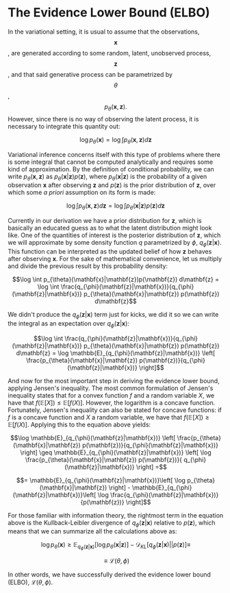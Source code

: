 # The Evidence Lower Bound (ELBO)

In the variational setting, it is usual to assume that the observations, $$\mathbf{x}$$, are generated according to some random, latent, unobserved process, $$\mathbf{z}$$, and that said generative process can be parametrized by $$\theta$$, $$p_{\theta}(\mathbf{x}, \mathbf{z}).$$ However, since there is no way of observing the latent process, it is necessary to integrate this quantity out:

$$\log p_{\theta}(\mathbf{x}) = \log \int p_{\theta}(\mathbf{x}, \mathbf{z}) d \mathbf{z}$$

Variational inference concerns itself with this type of problems where there is some integral that cannot be computed analytically and requires some kind of approximation. By the definition of conditional probability, we can write $p_{\theta}(\mathbf{x}, \mathbf{z})$ as $p_{\theta}(\mathbf{x}|\mathbf{z}) p(\mathbf{z})$, where $p_{\theta}(\mathbf{x}|\mathbf{z})$ is the probability of a given observation $\mathbf{x}$ after observing $\mathbf{z}$ and $p(\mathbf{z})$ is the prior distribution of $\mathbf{z}$, over which some *a priori* assumption on its form is made:

$$\log \int p_{\theta}(\mathbf{x},\mathbf{z}) d\mathbf{z} = \log \int p_{\theta}(\mathbf{x}|\mathbf{z}) p(\mathbf{z}) d\mathbf{z}$$

Currently in our derivation we have a prior distribution for $\mathbf{z}$, which is basically an educated guess as to what the latent distribution might look like. One of the quantities of interest is the posterior distribution of $\mathbf{z}$, which we will approximate by some density function $q$ parametrized by $\phi$, $q_{\phi}(\mathbf{z}|\mathbf{x})$. This function can be interpreted as the updated belief of how $\mathbf{z}$ behaves after observing $\mathbf{x}$. For the sake of mathematical convenience, let us multiply and divide the previous result by this probability density:

$$\log \int p_{\theta}(\mathbf{x}|\mathbf{z})p(\mathbf{z}) d\mathbf{z} = \log \int \frac{q_{\phi}(\mathbf{z}|\mathbf{x})}{q_{\phi}(\mathbf{z}|\mathbf{x})} p_{\theta}(\mathbf{x}|\mathbf{z}) p(\mathbf{z}) d\mathbf{z}$$

We didn't produce the $q_{\phi}(\mathbf{z}|\mathbf{x})$ term just for kicks, we did it so we can write the integral as an expectation over $q_{\phi}(\mathbf{z}|\mathbf{x})$:

$$\log \int \frac{q_{\phi}(\mathbf{z}|\mathbf{x})}{q_{\phi}(\mathbf{z}|\mathbf{x})} p_{\theta}(\mathbf{x}|\mathbf{z}) p(\mathbf{z}) d\mathbf{z} = \log \mathbb{E}_{q_{\phi}(\mathbf{z}|\mathbf{x})} \left[ \frac{p_{\theta}(\mathbf{x}|\mathbf{z}) p(\mathbf{z})}{q_{\phi}(\mathbf{z}|\mathbf{x})} \right]$$

And now for the most important step in deriving the evidence lower bound, applying Jensen's inequality. The most common formulation of Jensen's inequality states that for a convex function $f$ and a random variable $X$, we have that $f(\mathbb{E}[X]) \leq \mathbb{E}[f(X)]$. However, the logarithm is a concave function. Fortunately, Jensen's inequality can also be stated for concave functions: if $f$ is a concave function and $X$ a random variable, we have that $f(\mathbb{E}[X]) \geq \mathbb{E}[f(X)]$. Applying this to the equation above yields:

$$\log \mathbb{E}_{q_{\phi}(\mathbf{z}|\mathbf{x})} \left[ \frac{p_{\theta}(\mathbf{x}|\mathbf{z}) p(\mathbf{z})}{q_{\phi}(\mathbf{z}|\mathbf{x})} \right] \geq \mathbb{E}_{q_{\phi}(\mathbf{z}|\mathbf{x})} \left[ \log \frac{p_{\theta}(\mathbf{x}|\mathbf{z}) p(\mathbf{z})}{ q_{\phi}(\mathbf{z}|\mathbf{x})} \right] =$$

$$= \mathbb{E}_{q_{\phi}(\mathbf{z}|\mathbf{x})}\left[ \log p_{\theta}(\mathbf{x}|\mathbf{z}) \right] - \mathbb{E}_{q_{\phi}(\mathbf{z}|\mathbf{x})}\left[ \log \frac{q_{\phi}(\mathbf{z}|\mathbf{x})}{p(\mathbf{z})} \right]$$

For those familiar with information theory, the rightmost term in the equation above is the Kullback-Leibler divergence of $q_{\phi}(\mathbf{z}|\mathbf{x})$ relative to $p(\mathbf{z})$, which means that we can summarize all the calculations above as:

$$\log p_{\theta}(\mathbf{x}) \geq \mathbb{E}_{q_{\phi}(\mathbf{z}|\mathbf{x})}\left[ \log p_{\theta}(\mathbf{x}|\mathbf{z}) \right] - \mathcal{D}_{KL} \left[ q_{\phi}(\mathbf{z}|\mathbf{x}) || p(\mathbf{z}) \right] \equiv $$

$$\equiv \mathcal{L}(\theta, \phi)$$

In other words, we have successfully derived the evidence lower bound (ELBO), $\mathcal{L}(\theta, \phi)$.